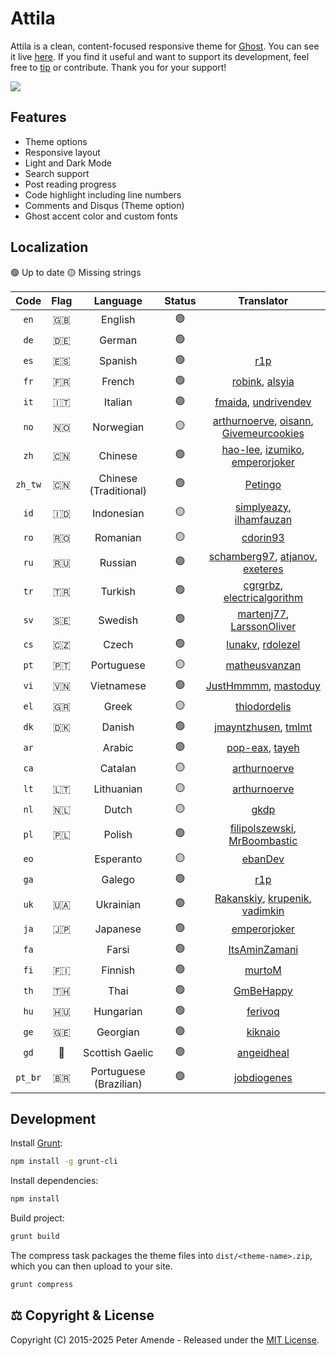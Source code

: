 # Attila

Attila is a clean, content-focused responsive theme for [Ghost](https://github.com/tryghost/ghost/). You can see it live [here](https://attila.peteramende.de/). If you find it useful and want to support its development, feel free to [tip](https://paypal.me/zutrinken) or contribute. Thank you for your support!

<img src="https://raw.githubusercontent.com/zutrinken/attila/master/src/screenshot.webp" />

## Features

* Theme options
* Responsive layout
* Light and Dark Mode
* Search support
* Post reading progress
* Code highlight including line numbers
* Comments and Disqus (Theme option)
* Ghost accent color and custom fonts

## Localization

🟢 Up to date  🟡 Missing strings

| Code | Flag | Language | Status | Translator |
| :--: | :--: | :------: | :----: | :--------: |
| `en` | 🇬🇧 | English | 🟢 | |
| `de` | 🇩🇪 | German | 🟢 | |
| `es` | 🇪🇸 | Spanish | 🟢 | [r1p](https://github.com/r1p) |
| `fr` | 🇫🇷 | French | 🟢 | [robink](https://github.com/robink), [alsyia](https://github.com/alsyia) |
| `it` | 🇮🇹 | Italian | 🟢 | [fmaida](https://github.com/fmaida), [undrivendev](https://github.com/undrivendev) |
| `no` | 🇳🇴 | Norwegian | 🟡 | [arthurnoerve](https://github.com/arthurnoerve), [oisann](https://github.com/oisann), [Givemeurcookies](https://github.com/givemeurcookies) |
| `zh` | 🇨🇳 | Chinese | 🟢 | [hao-lee](https://github.com/hao-lee), [izumiko](https://github.com/izumiko), [emperorjoker](https://github.com/emperorjoker) |
| `zh_tw` | 🇨🇳 | Chinese (Traditional) | 🟢 | [Petingo](https://github.com/Petingo)
| `id` | 🇮🇩 | Indonesian | 🟡 | [simplyeazy](https://github.com/simplyeazy), [ilhamfauzan](https://github.com/ilhamfauzan) |
| `ro` | 🇷🇴 | Romanian | 🟡 | [cdorin93](https://github.com/cdorin93) |
| `ru` | 🇷🇺 | Russian | 🟢 | [schamberg97](https://github.com/schamberg97), [atjanov](https://github.com/atjanov), [exeteres](https://github.com/exeteres) |
| `tr` | 🇹🇷 | Turkish | 🟢 | [cgrgrbz](https://github.com/cgrgrbz), [electricalgorithm](https://github.com/electricalgorithm) |
| `sv` | 🇸🇪 | Swedish | 🟢 | [martenj77](https://github.com/martenj77), [LarssonOliver](https://github.com/LarssonOliver) |
| `cs` | 🇨🇿 | Czech | 🟢 | [lunakv](https://github.com/lunakv), [rdolezel](https://github.com/rdolezel) |
| `pt` | 🇵🇹 | Portuguese | 🟡 | [matheusvanzan](https://github.com/matheusvanzan) |
| `vi` | 🇻🇳 | Vietnamese | 🟢 | [JustHmmmm](https://github.com/justhmmmm), [mastoduy](https://github.com/mastoduy) |
| `el` | 🇬🇷 | Greek | 🟡 | [thiodordelis](https://github.com/thiodordelis) |
| `dk` | 🇩🇰 | Danish | 🟢 | [jmayntzhusen](https://github.com/jmayntzhusen), [tmlmt](https://github.com/tmlmt) |
| `ar` | | Arabic | 🟢 | [pop-eax](https://github.com/pop-eax), [tayeh](https://github.com/tayeh)|
| `ca` | | Catalan | 🟡 | [arthurnoerve](https://github.com/arthurnoerve) |
| `lt` | 🇱🇹 | Lithuanian | 🟡 | [arthurnoerve](https://github.com/arthurnoerve) |
| `nl` | 🇳🇱 | Dutch | 🟡 | [gkdp](https://github.com/gkdp) |
| `pl` | 🇵🇱 | Polish | 🟢 | [filipolszewski](https://github.com/filipolszewski), [MrBoombastic](https://github.com/mrboombastic) |
| `eo` | | Esperanto | 🟡 | [ebanDev](https://github.com/ebanDev) |
| `ga` | | Galego | 🟢 | [r1p](https://github.com/r1p) |
| `uk` | 🇺🇦 | Ukrainian | 🟢 | [Rakanskiy](https://github.com/rakanskiy), [krupenik](https://github.com/krupenik), [vadimkin](https://github.com/vadimkin) |
| `ja` | 🇯🇵 | Japanese | 🟢 | [emperorjoker](https://github.com/emperorjoker) |
| `fa` | | Farsi | 🟢 | [ItsAminZamani](https://github.com/ItsAminZamani) |
| `fi` | 🇫🇮 | Finnish | 🟢 | [murtoM](https://github.com/murtoM) |
| `th` | 🇹🇭 | Thai | 🟢 | [GmBeHappy](https://github.com/GmBeHappy) |
| `hu` | 🇭🇺 | Hungarian | 🟢 | [ferivoq](https://github.com/ferivoq) |
| `ge` | 🇬🇪 | Georgian | 🟢 | [kiknaio](https://github.com/kiknaio) |
| `gd` | 🏴󠁧󠁢󠁳󠁣󠁴󠁿 | Scottish Gaelic | 🟢 | [angeidheal](https://github.com/angeidheal) |
| `pt_br` | 🇧🇷 | Portuguese (Brazilian) | 🟢 | [jobdiogenes](https://github.com/jobdiogenes) |

## Development

Install [Grunt](https://gruntjs.com/getting-started/):
````bash
npm install -g grunt-cli
````
Install dependencies:
````bash
npm install
````
Build project:
````bash
grunt build
````
The compress task packages the theme files into `dist/<theme-name>.zip`, which you can then upload to your site.
````bash
grunt compress
````
## ⚖️ Copyright & License

Copyright (C) 2015-2025 Peter Amende - Released under the [MIT License](https://github.com/zutrinken/attila/blob/master/LICENSE).
